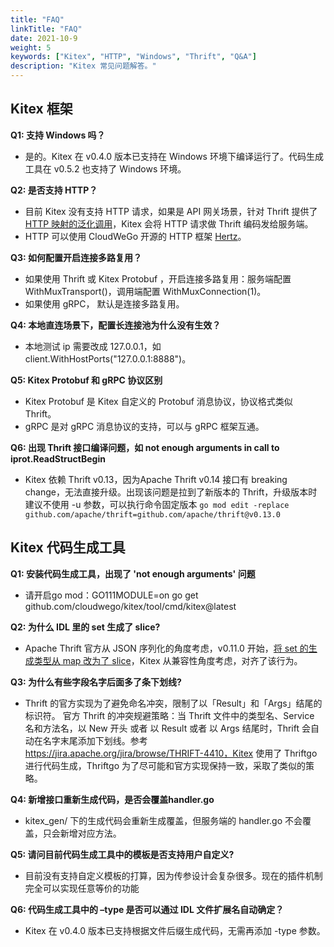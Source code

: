 ```yaml
---
title: "FAQ"
linkTitle: "FAQ"
date: 2021-10-9
weight: 5
keywords: ["Kitex", "HTTP", "Windows", "Thrift", "Q&A"]
description: "Kitex 常见问题解答。"
---
```


## Kitex 框架

**Q1: 支持 Windows 吗？**

- 是的。Kitex 在 v0.4.0 版本已支持在 Windows 环境下编译运行了。代码生成工具在 v0.5.2 也支持了 Windows 环境。

**Q2: 是否支持 HTTP？**

- 目前 Kitex 没有支持 HTTP 请求，如果是 API 网关场景，针对 Thrift 提供了 [HTTP 映射的泛化调用](/zh/docs/kitex/tutorials/advanced-feature/generic-call/)，Kitex 会将 HTTP 请求做 Thrift 编码发给服务端。
- HTTP 可以使用 CloudWeGo 开源的 HTTP 框架 [Hertz](/zh/docs/hertz/)。

**Q3: 如何配置开启连接多路复用？**

- 如果使用 Thrift 或 Kitex Protobuf ，开启连接多路复用：服务端配置 WithMuxTransport()，调用端配置 WithMuxConnection(1)。
- 如果使用 gRPC， 默认是连接多路复用。

**Q4: 本地直连场景下，配置长连接池为什么没有生效？**

- 本地测试 ip 需要改成 127.0.0.1，如 client.WithHostPorts("127.0.0.1:8888")。

**Q5: Kitex Protobuf 和 gRPC 协议区别**

- Kitex Protobuf 是 Kitex 自定义的 Protobuf 消息协议，协议格式类似 Thrift。
- gRPC 是对 gRPC 消息协议的支持，可以与 gRPC 框架互通。

**Q6: 出现 Thrift 接口编译问题，如 not enough arguments in call to iprot.ReadStructBegin**

- Kitex 依赖 Thrift v0.13，因为Apache Thrift v0.14 接口有 breaking change，无法直接升级。出现该问题是拉到了新版本的 Thrift，升级版本时建议不使用 -u 参数，可以执行命令固定版本 `go mod edit -replace github.com/apache/thrift=github.com/apache/thrift@v0.13.0`

## Kitex 代码生成工具

**Q1: 安装代码生成工具，出现了 'not enough arguments' 问题**

- 请开启go mod：GO111MODULE=on go get github.com/cloudwego/kitex/tool/cmd/kitex@latest

**Q2: 为什么 IDL 里的 set 生成了 slice?**

- Apache Thrift 官方从 JSON 序列化的角度考虑，v0.11.0 开始，[将 set 的生成类型从 map 改为了 slice](https://issues.apache.org/jira/browse/THRIFT-4011)，Kitex 从兼容性角度考虑，对齐了该行为。

**Q3: 为什么有些字段名字后面多了条下划线?**

- Thrift 的官方实现为了避免命名冲突，限制了以「Result」和「Args」结尾的标识符。 官方 Thrift 的冲突规避策略：当 Thrift 文件中的类型名、Service 名和方法名，以 New 开头 或者 以 Result 或者 以 Args 结尾时，Thrift 会自动在名字末尾添加下划线。参考 https://jira.apache.org/jira/browse/THRIFT-4410，Kitex 使用了 Thriftgo 进行代码生成，Thriftgo 为了尽可能和官方实现保持一致，采取了类似的策略。

**Q4: 新增接口重新生成代码，是否会覆盖handler.go**

- kitex_gen/ 下的生成代码会重新生成覆盖，但服务端的 handler.go 不会覆盖，只会新增对应方法。

**Q5: 请问目前代码生成工具中的模板是否支持用户自定义?**

- 目前没有支持自定义模板的打算，因为传参设计会复杂很多。现在的插件机制完全可以实现任意等价的功能

**Q6: 代码生成工具中的 –type 是否可以通过 IDL 文件扩展名自动确定？**

- Kitex 在 v0.4.0 版本已支持根据文件后缀生成代码，无需再添加 -type 参数。

